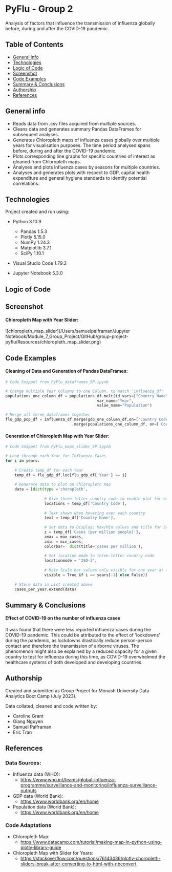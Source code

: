 # PyFlu - Group 2

Analysis of factors that influence the transmission of influenza globally before, during and after the COVID-19 pandemic.

## Table of Contents

- [General info](#general-info)
- [Technologies](#technologies)
- [Logic of Code](#logic-of-code)
- [Screenshot](#screenshot)
- [Code Examples](#code-examples)
- [Summary & Conclusions](#summary-&-conclusions)
- [Authorship](#authorship)
- [References](#references)

## General info

- Reads data from .csv files acquired from multiple sources.
- Cleans data and generates summary Pandas DataFrames for subsequent analyses.
- Generates Chloropleth maps of influenza cases globally over multiple years for visualisation purposes. The time period analysed spans before, during and after the COVID-19 pandemic.
- Plots corresponding line graphs for specific countries of interest as gleaned from Chloropleth maps.
- Analyses and plots influenza cases by seasons for multiple countries.
- Analyses and generates plots with respect to GDP, capital health expenditure and general hygiene standards to identify potential correlations.

## Technologies

Project created and run using:

- Python 3.10.9
  - Pandas 1.5.3
  - Plotly 5.15.0
  - NumPy 1.24.3
  - Matplotlib 3.7.1
  - SciPy 1.10.1

- Visual Studio Code 1.79.2
- Jupyter Notebook 5.3.0

## Logic of Code



## Screenshot

#### Chloropleth Map with Year Slider:

![chloropleth_map_slider](/Users/samuelpalframan/Jupyter Notebook/Module_7_Group_Project/GitHub/group-project-pyflu/Resources/chloropleth_map_slider.png)

## Code Examples

#### Cleaning of Data and Generation of Pandas DataFrames:

```python
# Code Snippet from PyFlu_dataframes_SP.ipynb

# Change multiple Year Columns to one Column, to match 'influenza_df'
populations_one_column_df = populations_df.melt(id_vars=["Country Name", 'Country Code'], 
                                        var_name="Year", 
                                        value_name="Population")

# Merge all three dataframes together
flu_gdp_pop_df = influenza_df.merge(gdp_one_column_df,on=['Country Code', 'Country Name', 'Year'])\
                             .merge(populations_one_column_df, on=['Country Code', 'Country Name', 'Year'])
```

#### Generation of Chloropleth Map with Year Slider:
```python
# Code Snippet from PyFlu_maps_slider_SP.ipynb

# Loop through each Year for Influenza Cases
for i in years:
    
    # Create temp_df for each Year
    temp_df = flu_gdp_df.loc[flu_gdp_df['Year'] == i]
    
    # Generate data to plot on Chloropleth map
    data = [dict(type ='choropleth',
                 
                 # Give three-letter country code to enable plot for each country
                 locations = temp_df['Country Code'],
                 
                 # Text shown when hovering over each country
                 text = temp_df['Country Name'],
                 
                 # Set data to Display; Max/Min values and title for Scale Bar
                 z = temp_df['Cases (per million people)'],
                 zmax = max_cases,
                 zmin = min_cases,
                 colorbar=  dict(title='cases per million'),
                 
                 # Set location mode to three-letter country code
                 locationmode = 'ISO-3', 
                 
                 # Make Scale bar values only visible for one year at a time
                 visible = True if i == years[-1] else False)] 
    
    # Store data in List created above
    cases_per_year.extend(data)
```

## Summary & Conclusions 

#### Effect of COVID-19 on the number of influenza cases

It was found that there were less reported influenza cases during the COVID-19 pandemic. This could be attributed to the effect of 'lockdowns' during the pandemic, as lockdowns drastically reduce person-person contact and therefore the transmission of airborne viruses. The phenomenon might also be explained by a reduced capacity for a given country to test for influenza during this time, as COVID-19 overwhelmed the healthcare systems of both developed and developing countries.

## Authorship

Created and submitted as Group Project for Monash University Data Analytics Boot Camp (July 2023).

Data collated, cleaned and code written by:

- Caroline Grant
- Giang Nguyen
- Samuel Palframan
- Eric Tran

## References

### Data Sources:
- Influenza data (WHO):
	- https://www.who.int/teams/global-influenza-programme/surveillance-and-monitoring/influenza-surveillance-outputs
- GDP data (World Bank):
	- https://www.worldbank.org/en/home
- Population data (World Bank):
  - https://www.worldbank.org/en/home

### Code Adaptations
- Chloropleth Map:
  - https://www.datacamp.com/tutorial/making-map-in-python-using-plotly-library-guide
- Chloropleth Map with Slider for Years:
	- https://stackoverflow.com/questions/76143436/plotly-choropleth-sliders-break-after-converting-to-html-with-nbconvert
